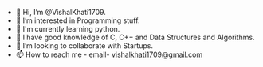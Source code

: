 - 👋 Hi, I’m @VishalKhati1709.
- 👀 I’m interested in Programming stuff.
- 🌱 I'm currently learning python.
- 🧠 I have good knowledge of C, C++ and Data Structures and Algorithms.
- 💞️ I’m looking to collaborate with Startups.
- 📫 How to reach me - email- vishalkhati1709@gmail.com

<!---
VishalKhati1709/VishalKhati1709 is a ✨ special ✨ repository because its `README.md` (this file) appears on your GitHub profile.
You can click the Preview link to take a look at your changes.
--->
